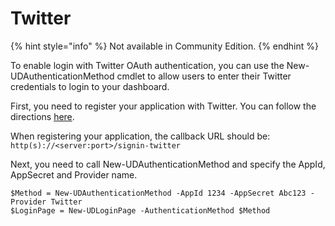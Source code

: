 # Twitter

{% hint style="info" %}
Not available in Community Edition. 
{% endhint %}

To enable login with Twitter OAuth authentication, you can use the New-UDAuthenticationMethod cmdlet to allow users to enter their Twitter credentials to login to your dashboard.

First, you need to register your application with Twitter. You can follow the directions [here](https://docs.microsoft.com/en-us/aspnet/core/security/authentication/social/twitter-logins?tabs=aspnetcore2x).

When registering your application, the callback URL should be: `http(s)://<server:port>/signin-twitter`

Next, you need to call New-UDAuthenticationMethod and specify the AppId, AppSecret and Provider name.

```text
$Method = New-UDAuthenticationMethod -AppId 1234 -AppSecret Abc123 -Provider Twitter
$LoginPage = New-UDLoginPage -AuthenticationMethod $Method
```

